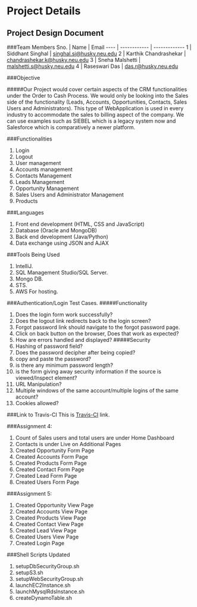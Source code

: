 # Project Details

## Project Design Document

###Team Members
Sno. | Name | Email
---- | ------------ | -------------
1    | Siddhant Singhal      | singhal.si@husky.neu.edu
2    | Karthik Chandrashekar | chandrashekar.k@husky.neu.edu
3    | Sneha Malshetti       | malshetti.s@husky.neu.edu
4    | Raseswari Das         | das.r@husky.neu.edu

###Objective

#####Our Project would cover certain aspects of the CRM functionalities under the Order to Cash Process. We would only be looking into the Sales side of the functionality (Leads, Accounts, Opportunities, Contacts, Sales Users and Administrators). This type of WebApplication is used in every industry to accommodate the sales to billing aspect of the company. We can use examples such as SIEBEL which is a legacy system now and Salesforce which is comparatively a newer platform.

###Functionalities
1. Login
2. Logout
3. User management
4. Accounts management
5. Contacts Management
6. Leads Management
7. Opportunity Management
8. Sales Users and Administrator Management
9. Products

###Languages
1. Front end development (HTML, CSS and JavaScript)
2. Database (Oracle and MongoDB)
3. Back end development (Java/Python)
4. Data exchange using JSON and AJAX

###Tools Being Used
1. IntelliJ.
2. SQL Management Studio/SQL Server.
3. Mongo DB.
4. STS.
5. AWS For hosting.

###Authentication/Login Test Cases.
#####Functionality
1.	Does the login form work successfully?
2.	Does the logout link redirects back to the login screen? 
3.	Forgot password link should navigate to the forgot password page.
4.	Click on back button on the browser, Does that work as expected?
5.	How are errors handled and displayed?
#####Security
1.	Hashing of password field?
2.	Does the password decipher after being copied?
3.	copy and paste the password?
4.	is there any minimum password length?
5.	is the form giving away security information if the source is viewed/Inspect element?
6.	URL Manipulation?
7.	Multiple windows of the same account/multiple logins of the same account?
8.	Cookies allowed?



###Link to Travis-CI
This is [Travis-CI](https://travis-ci.com/el9sid/neu-csye6225-4 "Travis-Team_2") link.

###Assignment 4:
1.	Count of Sales users and total users are under Home Dashboard
2.	Contacts is under Live on Additional Pages
3.	Created Opportunity Form Page
4.	Created Accounts Form Page
5.	Created Products Form Page
6.	Created Contact Form Page
7.	Created Lead Form Page
8.  Created Users Form Page

###Assignment 5:
1.	Created Opportunity View Page
2.	Created Accounts View Page
3.	Created Products View Page
4.	Created Contact View Page
5.	Created Lead View Page
6.	Created Users View Page
7.	Created Login Page

###Shell Scripts Updated
1. setupDbSecurityGroup.sh
2. setupS3.sh
3. setupWebSecurityGroup.sh 
4. launchEC2Instance.sh
5. launchMysqlRdsInstance.sh
6. createDynamoTable.sh
